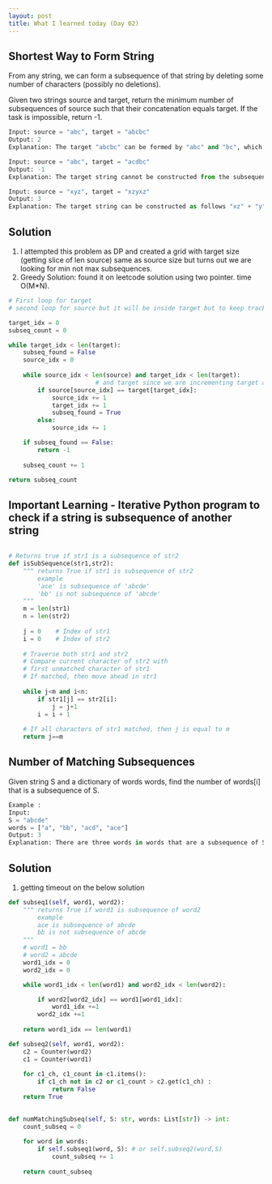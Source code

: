 ```yaml
---
layout: post
title: What I learned today (Day 02)
---
```


## Shortest Way to Form String
From any string, we can form a subsequence of that string by deleting some number of characters (possibly no deletions).

Given two strings source and target, return the minimum number of subsequences of source such that their concatenation equals target. If the task is impossible, return -1.

```python
Input: source = "abc", target = "abcbc"
Output: 2
Explanation: The target "abcbc" can be formed by "abc" and "bc", which are subsequences of source "abc".

Input: source = "abc", target = "acdbc"
Output: -1
Explanation: The target string cannot be constructed from the subsequences of source string due to the character "d" in target string.

Input: source = "xyz", target = "xzyxz"
Output: 3
Explanation: The target string can be constructed as follows "xz" + "y" + "xz".
```

## Solution 
1. I attempted this problem as DP and created a grid with target size (getting slice of len source) same as source size but turns out we are looking for min not max subsequences.
2. Greedy Solution: found it on leetcode solution using two pointer. time O(M*N).
```python 
# First loop for target 
# second loop for source but it will be inside target but to keep track whether we found a subseq use a flag. if these flag is false after iterating over source then there is no subseq possible so return -1.

target_idx = 0 
subseq_count = 0

while target_idx < len(target): 
    subseq_found = False
    source_idx = 0
    
    while source_idx < len(source) and target_idx < len(target): 
                        # and target since we are incrementing target as well.
        if source[source_idx] == target[target_idx]:
            source_idx += 1
            target_idx += 1
            subseq_found = True
        else:
            source_idx += 1

    if subseq_found == False:
        return -1
    
    subseq_count += 1

return subseq_count 
```

## Important Learning  - Iterative Python program to check if a string is subsequence of another string 
```python

# Returns true if str1 is a subsequence of str2 
def isSubSequence(str1,str2): 
    """ returns True if str1 is subsequence of str2
        example
        'ace' is subsequence of 'abcde'
        'bb' is not subsequence of 'abcde'
    """  
    m = len(str1) 
    n = len(str2) 
      
    j = 0    # Index of str1 
    i = 0    # Index of str2 
      
    # Traverse both str1 and str2 
    # Compare current character of str2 with  
    # first unmatched character of str1 
    # If matched, then move ahead in str1 
      
    while j<m and i<n: 
        if str1[j] == str2[i]:     
            j = j+1    
        i = i + 1
          
    # If all characters of str1 matched, then j is equal to m 
    return j==m 
```      

## Number of Matching Subsequences
Given string S and a dictionary of words words, find the number of words[i] that is a subsequence of S.

```python
Example :
Input: 
S = "abcde"
words = ["a", "bb", "acd", "ace"]
Output: 3
Explanation: There are three words in words that are a subsequence of S: "a", "acd", "ace".
```

## Solution 
1. getting timeout on the below solution 

```python
def subseq1(self, word1, word2):
    """ returns True if word1 is subsequence of word2
        example
        ace is subsequence of abcde
        bb is not subsequence of abcde            
    """        
    # word1 = bb
    # word2 = abcde
    word1_idx = 0
    word2_idx = 0

    while word1_idx < len(word1) and word2_idx < len(word2):

        if word2[word2_idx] == word1[word1_idx]:
            word1_idx +=1
        word2_idx +=1 
    
    return word1_idx == len(word1)    

def subseq2(self, word1, word2):
    c2 = Counter(word2)
    c1 = Counter(word1)
    
    for c1_ch, c1_count in c1.items():
        if c1_ch not in c2 or c1_count > c2.get(c1_ch) :
            return False
    return True
    

def numMatchingSubseq(self, S: str, words: List[str]) -> int:
    count_subseq = 0
    
    for word in words:
        if self.subseq1(word, S): # or self.subseq2(word,S)
            count_subseq += 1
    
    return count_subseq
```